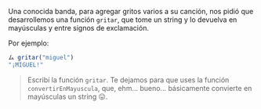 Una conocida banda, para agregar gritos varios a su canción, nos pidió que desarrollemos una función `gritar`, que tome un string y lo devuelva en mayúsculas y entre signos de exclamación.

Por ejemplo:

```javascript
ム gritar("miguel")
"¡MIGUEL!"
```

> Escribí la función `gritar`. Te dejamos para que uses la función `convertirEnMayuscula`, que, ehm... bueno... básicamente convierte en mayúsculas un string :stuck_out_tongue:.
